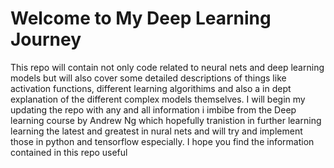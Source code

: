 <h1>Welcome to My Deep Learning Journey</h1>
<p>This repo will contain not only code related to neural nets and deep learning models but will also cover some detailed descriptions of things like activation functions, different learning algorithims and also a in dept explanation of the different complex models themselves. I will begin my updating the repo with any and all information i imbibe from the Deep learning course by Andrew Ng which hopefully tranistion in further learning learning the latest and greatest in nural nets and will try and implement those in python and tensorflow especially. I hope you find the information contained in this repo useful</p>